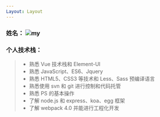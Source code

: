 ```yaml
---
Layout: Layout
---
```


### 姓名： ![my](https://raw.githubusercontent.com/Ho-Jack/daily-note/master/img/chenhaojie.png)

<!-- ### 求职意向：

> - 期望岗位：前端工程师 <br>
> - 期望城市：珠海

### 教育经历：

|          毕业学校          | 学历 |         专业名称 |        学习时间 |
| :------------------------: | ---: | ---------------: | --------------: |
| 广东外语外贸大学南国商学院 | 本科 | 计算机科学与技术 | 2015.09~2019.06 | -->

### 个人技术栈：

> - 熟悉 Vue 技术栈和 Element-UI  <br>
> - 熟悉 JavaScript、ES6、Jquery <br>
> - 熟悉 HTML5、CSS3 等技术和 Less、Sass 预编译语言 <br>
> - 熟悉使用 svn 和 git 进行控制和代码托管 <br>
> - 熟悉 PS 的基本操作 <br>
> - 了解 node.js 和 express、koa、egg 框架 <br>
> - 了解 webpack 4.0 并能进行工程化开发 <br>
<!-- 
### 工作经历：

|      单位      |           职位 |           时间 |
| :------------: | -------------: | -------------: |
| 珠海市九牛科技 | 前端开发工程师 | 2018.6~2019.06 |
|    广东腾晖    | 前端开发工程师 |    2019.6~至今 |

### 项目经验：

| 项目 | 时间 | 内容 |
| :--: | ---: | ---: |
|保密协议| -->
